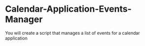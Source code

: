 # Calendar-Application-Events-Manager
You will create a script that manages a list of events for a calendar application
